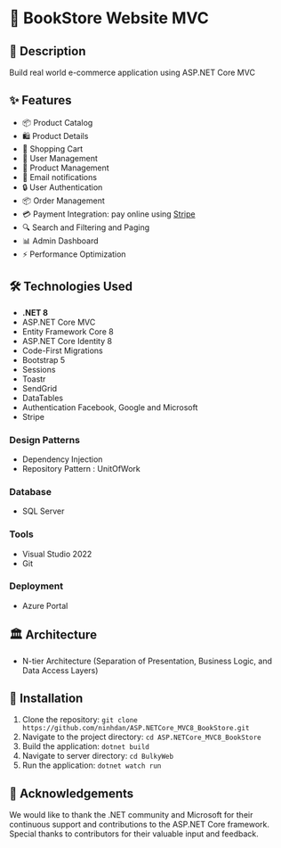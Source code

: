# 🐘 BookStore Website MVC
## 📝 Description
Build real world e-commerce application using ASP.NET Core MVC

## ✨ Features
- 📦 Product Catalog
- 🛍️ Product Details
- 🛒 Shopping Cart
- 👤 User Management
- 📝 Product Management
- 📧 Email notifications
- 🔒 User Authentication 
- 📦 Order Management
- 💳 Payment Integration: pay online using [Stripe](https://stripe.com/)
- 🔍 Search and Filtering and Paging
- 📊 Admin Dashboard
- ⚡ Performance Optimization

## 🛠️ Technologies Used
- **.NET 8**
- ASP.NET Core MVC
- Entity Framework Core 8
- ASP.NET Core Identity 8
- Code-First Migrations
- Bootstrap 5
- Sessions
- Toastr
- SendGrid
- DataTables
- Authentication Facebook, Google and Microsoft
- Stripe
### Design Patterns
- Dependency Injection
- Repository Pattern : UnitOfWork

### Database
- SQL Server 

### Tools
- Visual Studio 2022
- Git
### Deployment
- Azure Portal

## 🏛️ Architecture
- N-tier Architecture (Separation of Presentation, Business Logic, and Data Access Layers)

## 🚀 Installation
1. Clone the repository: `git clone https://github.com/ninhdan/ASP.NETCore_MVC8_BookStore.git`
2. Navigate to the project directory: `cd ASP.NETCore_MVC8_BookStore`
3. Build the application: `dotnet build`
4. Navigate to server directory: `cd BulkyWeb`
5. Run the application: `dotnet watch run`

## 🙏 Acknowledgements
We would like to thank the .NET community and Microsoft for their continuous support and contributions to the ASP.NET Core framework. Special thanks to contributors for their valuable input and feedback.
